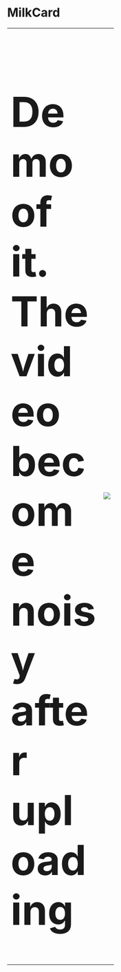 # MilkCard
<table>
  <tr>
    <td ><h1 style="font-size:10vw; width:200px">Demo of it. The video become noisy after uploading </h1></td>
    <td><img src="https://user-images.githubusercontent.com/76812499/146651453-e246832f-76a2-45bb-9290-e7a798ac95eb.gif" /> </td>
    </tr>
</table>
